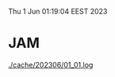 Thu  1 Jun 01:19:04 EEST 2023
# JAM
<a href='./cache/202306/01_01.log'>./cache/202306/01_01.log</a>
